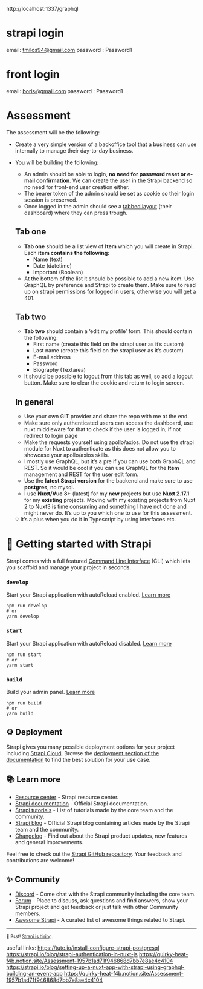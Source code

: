 http://localhost:1337/graphql
# strapi login
email: tmilos94@gmail.com
password : Password1

# front login
email: boris@gmail.com
password : Password1


# Assessment

The assessment will be the following:

- Create a very simple version of a backoffice tool that a business can use internally to manage their day-to-day business.
- You will be building the following:
    - An admin should be able to login, **********************************************************no need for password reset or e-mail confirmation**********************************************************. We can create the user in the Strapi backend so no need for front-end user creation either.
    - The bearer token of the admin should be set as cookie so their login session is preserved.
    - Once logged in the admin should see a [tabbed layout](https://www.w3schools.com/howto/howto_js_tabs.asp) (their dashboard) where they can press trough.
    
    ## Tab one
    
    - **Tab one** should be a list view of ********Item******** which you will create in Strapi. Each ****************************************************item contains the following:****************************************************
        - Name (text)
        - Date (datetime)
        - Important (Boolean)
    - At the bottom of the list it should be possible to add a new item. Use GraphQL by preference and Strapi to create them. Make sure to read up on strapi permissions for logged in users, otherwise you will get a 401.
    
    ## Tab two
    
    - **************Tab two************** should contain a ‘edit my profile’ form. This should contain the following:
        - First name (create this field on the strapi user as it’s custom)
        - Last name (create this field on the strapi user as it’s custom)
        - E-mail address
        - Password
        - Biography (Textarea)
    - It should be possible to logout from this tab as well, so add a logout button. Make sure to clear the cookie and return to login screen.
    
    ## In general
    
    - Use your own GIT provider and share the repo with me at the end.
    - Make sure only authenticated users can access the dashboard, use nuxt middleware for that to check if the user is logged in, if not redirect to login page
    - Make the requests yourself using apollo/axios. Do not use the strapi module for Nuxt to authenticate as this does not allow you to showcase your apollo/axios skills.
    - I mostly use GraphQL, but it’s a pre if you can use both GraphQL and REST. So it would be cool if you can use GraphQL for the ********Item******** management and REST for the user edit form.
    - Use the ****************latest Strapi version**************** for the backend and make sure to use ****************postgres****************, no mysql.
    - I use **Nuxt/Vue 3+** (latest) for my **new** projects but use **Nuxt 2.17.1** for my **existing** projects. Moving with my existing projects from Nuxt 2 to Nuxt3 is time consuming and something I have not done and might never do. It’s up to you which one to use for this assessment.
    
    <aside>
    💡 It’s a plus when you do it in Typescript by using interfaces etc.
    
    </aside>


    
# 🚀 Getting started with Strapi

Strapi comes with a full featured [Command Line Interface](https://docs.strapi.io/dev-docs/cli) (CLI) which lets you scaffold and manage your project in seconds.

### `develop`

Start your Strapi application with autoReload enabled. [Learn more](https://docs.strapi.io/dev-docs/cli#strapi-develop)

```
npm run develop
# or
yarn develop
```

### `start`

Start your Strapi application with autoReload disabled. [Learn more](https://docs.strapi.io/dev-docs/cli#strapi-start)

```
npm run start
# or
yarn start
```

### `build`

Build your admin panel. [Learn more](https://docs.strapi.io/dev-docs/cli#strapi-build)

```
npm run build
# or
yarn build
```

## ⚙️ Deployment

Strapi gives you many possible deployment options for your project including [Strapi Cloud](https://cloud.strapi.io). Browse the [deployment section of the documentation](https://docs.strapi.io/dev-docs/deployment) to find the best solution for your use case.

## 📚 Learn more

- [Resource center](https://strapi.io/resource-center) - Strapi resource center.
- [Strapi documentation](https://docs.strapi.io) - Official Strapi documentation.
- [Strapi tutorials](https://strapi.io/tutorials) - List of tutorials made by the core team and the community.
- [Strapi blog](https://strapi.io/blog) - Official Strapi blog containing articles made by the Strapi team and the community.
- [Changelog](https://strapi.io/changelog) - Find out about the Strapi product updates, new features and general improvements.

Feel free to check out the [Strapi GitHub repository](https://github.com/strapi/strapi). Your feedback and contributions are welcome!

## ✨ Community

- [Discord](https://discord.strapi.io) - Come chat with the Strapi community including the core team.
- [Forum](https://forum.strapi.io/) - Place to discuss, ask questions and find answers, show your Strapi project and get feedback or just talk with other Community members.
- [Awesome Strapi](https://github.com/strapi/awesome-strapi) - A curated list of awesome things related to Strapi.

---

<sub>🤫 Psst! [Strapi is hiring](https://strapi.io/careers).</sub>

useful links:
https://tute.io/install-configure-strapi-postgresql
https://strapi.io/blog/strapi-authentication-in-nuxt-js
https://quirky-heat-f4b.notion.site/Assessment-1957b1ad71f946868d7bb7e8ae4c4104
https://strapi.io/blog/setting-up-a-nuxt-app-with-strapi-using-graphql-building-an-event-app
https://quirky-heat-f4b.notion.site/Assessment-1957b1ad71f946868d7bb7e8ae4c4104
